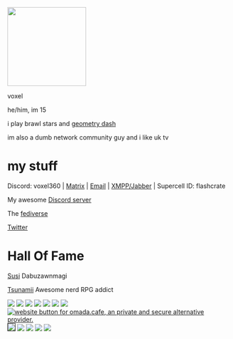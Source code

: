 <a href="https://voxel.is-a.dev/"><img src="https://avatars.githubusercontent.com/u/164063937"  width="177" height="177"></a>

voxel

he/him, im 15

i play brawl stars and [geometry dash](https://gdbrowser.com/u/spade00)

im also a dumb network community guy and i like uk tv


# my stuff

Discord: voxel360 | [Matrix](https://matrix.to/#/@ventic:grin.hu) | [Email](mailto:lake@ari.lt) | [XMPP/Jabber](xmpp:the@telepath.im) | Supercell ID: flashcrate

My awesome [Discord server](https://dsc.gg/wavesmiley)

The [fediverse](https://plasmatrap.com/@glorb) 

[Twitter](https://twitter.com/thisaintcalledx)
 

# Hall Of Fame

[Susi](https://www.youtube.com/@MaggiePesky) Dabuzawnmagi

[Tsunamii](https://www.youtube.com/@ShizzOwO) Awesome nerd RPG addict

 <a href="https://ari.lt"><img src="https://ari.lt/badge.png"></a>
  <a href="https://lucida.to"><img src="https://lucida.to/buttons/freemusicnow.png"></a>
  <a href="https://arrayinamatrix.xyz"><img src="https://arrayinamatrix.xyz/res/site/banners/custom/black_88x31.gif"></a>
 <a href="https://fsky.io"><img src="https://github.com/voxel-im/voxel-im.github.io/assets/164063937/be1c0764-0a9d-4db0-a43f-8bc212cb55fa"></a>
 <a href="https://aagaming.me"><img src="https://github.com/voxelgit/voxelgit.github.io/assets/164063937/10652165-d245-4880-8a48-da2c4e7765af"></a>
   <a href="https://authenyo.xyz"><img src="https://github.com/voxel-im/voxel-im.github.io/assets/164063937/5b2ee765-9d3d-434e-b18a-6d456004ce26"></a>
 <a href="https://mintchocolate.rocks"><img src="https://github.com/Flake6/flake6.github.io/assets/164063937/3da4fbd1-c26f-47dc-abda-1e90832fc125"></a>
  <a href="https://omada.cafe/"><img src="https://omada.cafe/omada.gif" alt="website button for omada.cafe, an private and secure alternative provider.">
<a href="https://tilde.town/~georgemoody/"><img border="1" src="https://tilde.town/~georgemoody/files/button.png"></a>
<a href="https://jack.cab"><img src="https://github.com/voxel-im/voxel-im.github.io/assets/164063937/45d61d4d-2cd9-4a4d-a8e9-9ad723e0ad4f"></a>
      <a href="https://gra.phite.ro"><img src="https://github.com/voxel-im/voxel-im.github.io/assets/164063937/e9d5f5eb-b42d-470e-8422-5d75e6bc1bd3"></a>
<a href="https://www.mozilla.org/en-US/firefox/new/"><img src="https://github.com/cold360/cold360.github.io/assets/164063937/ed28d206-04e8-4a6e-89bd-9d79937f198a"></a>
<a href="https://code.visualstudio.com"><img src="https://notnite.com/buttons/vscbutton.gif"></a>
